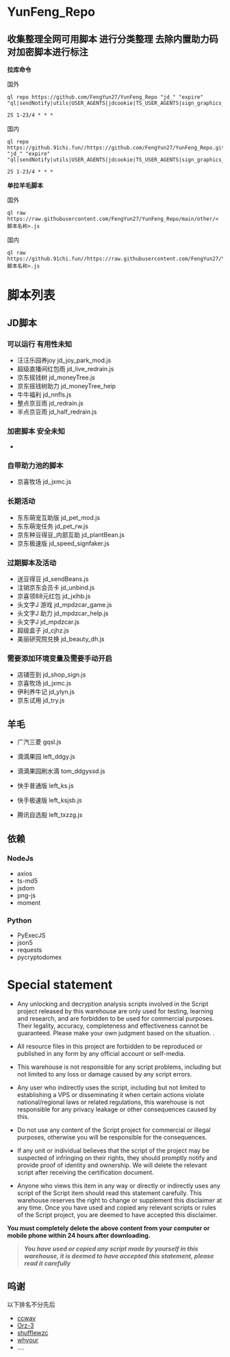 # YunFeng_Repo
## 收集整理全网可用脚本 进行分类整理 去除内置助力码 对加密脚本进行标注
**拉库命令**

国外

```shell
ql repo https://github.com/FengYun27/YunFeng_Repo "jd_" "expire" "ql|sendNotify|utils|USER_AGENTS|jdcookie|TS_USER_AGENTS|sign_graphics_validate"

25 1-23/4 * * *
```

国内

```shell
ql repo https://github.91chi.fun//https://github.com/FengYun27/YunFeng_Repo.git "jd_" "expire" "ql|sendNotify|utils|USER_AGENTS|jdcookie|TS_USER_AGENTS|sign_graphics_validate"

25 1-23/4 * * *
```

**单拉羊毛脚本**

国外

```shell
ql raw https://raw.githubusercontent.com/FengYun27/YunFeng_Repo/main/other/<脚本名称>.js
```

国内

```shell
ql raw https://github.91chi.fun//https://raw.githubusercontent.com/FengYun27/YunFeng_Repo/main/other/<脚本名称>.js
```

# 脚本列表

## JD脚本

### 可以运行 有用性未知
- 汪汪乐园养joy jd_joy_park_mod.js
- 超级直播间红包雨 jd_live_redrain.js
- 京东摇钱树 jd_moneyTree.js
- 京东摇钱树助力 jd_moneyTree_heip
- 牛牛福利 jd_nnfls.js
- 整点京豆雨 jd_redrain.js
- 半点京豆雨 jd_half_redrain.js

### 加密脚本 安全未知

- 

### 自带助力池的脚本
- 京喜牧场 jd_jxmc.js

### 长期活动
- 东东萌宠互助版 jd_pet_mod.js
- 东东萌宠任务 jd_pet_rw.js
- 京东种豆得豆_内部互助 jd_plantBean.js
- 京东极速版 jd_speed_signfaker.js

### 过期脚本及活动
- 送豆得豆 jd_sendBeans.js
- 注销京东会员卡 jd_unbind.js
- 京喜领88元红包 jd_jxlhb.js
- 头文字J 游戏 jd_mpdzcar_game.js
- 头文字J 助力 jd_mpdzcar_help.js
- 头文字J jd_mpdzcar.js
- 超级盒子 jd_cjhz.js
- 美丽研究院兑换 jd_beauty_dh.js
### 需要添加环境变量及需要手动开启
- 店铺签到 jd_shop_sign.js
- 京喜牧场 jd_jxmc.js
- 伊利养牛记 jd_ylyn.js
- 京东试用 jd_try.js

## 羊毛

- 广汽三菱 gqsl.js

- 滴滴果园 left_ddgy.js
- 滴滴果园刷水滴 tom_ddgyssd.js
- 快手普通版 left_ks.js
- 快手极速版 left_ksjsb.js
- 腾讯自选股 left_txzzg.js

## 依赖
### NodeJs
- axios
- ts-md5
- jsdom
- png-js
- moment
### Python
- PyExecJS
- json5
- requests
- pycryptodomex

# Special statement

* Any unlocking and decryption analysis scripts involved in the Script project released by this warehouse are only used for testing, learning and research, and are forbidden to be used for commercial purposes. Their legality, accuracy, completeness and effectiveness cannot be guaranteed. Please make your own judgment based on the situation. .

* All resource files in this project are forbidden to be reproduced or published in any form by any official account or self-media.

* This warehouse is not responsible for any script problems, including but not limited to any loss or damage caused by any script errors.

* Any user who indirectly uses the script, including but not limited to establishing a VPS or disseminating it when certain actions violate national/regional laws or related regulations, this warehouse is not responsible for any privacy leakage or other consequences caused by this.

* Do not use any content of the Script project for commercial or illegal purposes, otherwise you will be responsible for the consequences.

* If any unit or individual believes that the script of the project may be suspected of infringing on their rights, they should promptly notify and provide proof of identity and ownership. We will delete the relevant script after receiving the certification document.

* Anyone who views this item in any way or directly or indirectly uses any script of the Script item should read this statement carefully. This warehouse reserves the right to change or supplement this disclaimer at any time. Once you have used and copied any relevant scripts or rules of the Script project, you are deemed to have accepted this disclaimer.

 **You must completely delete the above content from your computer or mobile phone within 24 hours after downloading.**  </br>
> ***You have used or copied any script made by yourself in this warehouse, it is deemed to have accepted this statement, please read it carefully*** 

## 呜谢

以下排名不分先后
- [ccwav](https://github.com/ccwav)
- [Orz-3](https://github.com/Orz-3)
- [shufflewzc](https://github.com/shufflewzc)
- [whyour](https://github.com/whyour)
- ....
